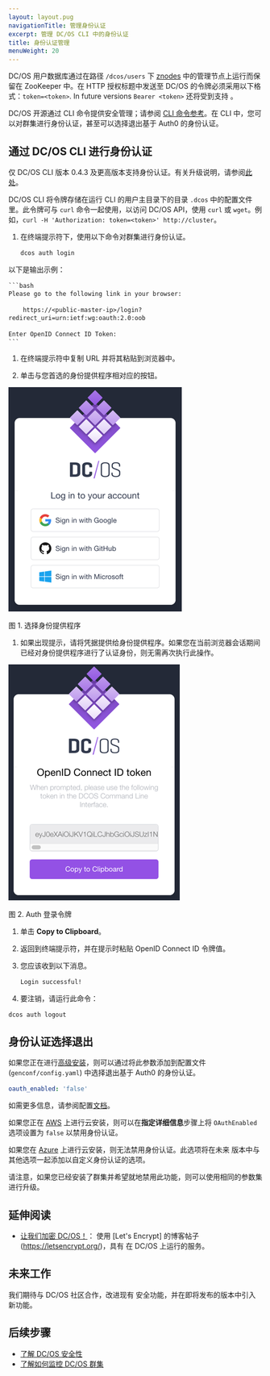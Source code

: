 ```yaml
---
layout: layout.pug
navigationTitle: 管理身份认证
excerpt: 管理 DC/OS CLI 中的身份认证
title: 身份认证管理
menuWeight: 20
---
```


<!-- The source repository for this topic is https://github.com/dcos/dcos-docs-site -->


DC/OS 用户数据库通过在路径 `/dcos/users` 下 [znodes](https://zookeeper.apache.org/doc/r3.1.2/zookeeperProgrammers.html#sc-zkDataModel-znodes) 中的管理节点上运行而保留在 ZooKeeper 中。在 HTTP 授权标题中发送至 DC/OS 的令牌必须采用以下格式：`token=<token>`. In future versions `Bearer <token>` 还将受到支持 。

DC/OS 开源通过 CLI 命令提供安全管理；请参阅 [CLI 命令参考](/1.11/cli/command-reference/dcos-auth/)。在 CLI 中，您可以对群集进行身份认证，甚至可以选择退出基于 Auth0 的身份认证。


## <a name="log-in-cli"></a>通过 DC/OS CLI 进行身份认证

仅 DC/OS CLI 版本 0.4.3 及更高版本支持身份认证。有关升级说明，请参阅[此处](/1.11/cli/update/)。

DC/OS CLI 将令牌存储在运行 CLI 的用户主目录下的目录 `.dcos` 中的配置文件里。此令牌可与 `curl` 命令一起使用，以访问 DC/OS API，使用 `curl` 或 `wget`。例如，`curl -H 'Authorization: token=<token>' http://cluster`。

1. 在终端提示符下，使用以下命令对群集进行身份认证。

    ```bash
    dcos auth login
    ```

 以下是输出示例：

    ```bash
    Please go to the following link in your browser:

        https://<public-master-ip>/login?redirect_uri=urn:ietf:wg:oauth:2.0:oob

    Enter OpenID Connect ID Token:
    ```

1. 在终端提示符中复制 URL 并将其粘贴到浏览器中。

1. 单击与您首选的身份提供程序相对应的按钮。

 ![id 提供程序商列表](/1.11/img/auth-login.png)

 图 1. 选择身份提供程序

1. 如果出现提示，请将凭据提供给身份提供程序。如果您在当前浏览器会话期间已经对身份提供程序进行了认证身份，则无需再次执行此操作。

 ![auth 登录令牌](/1.11/img/auth-login-token.png)

 图 2. Auth 登录令牌

1. 单击 **Copy to Clipboard**。

1. 返回到终端提示符，并在提示时粘贴 OpenID Connect ID 令牌值。

1. 您应该收到以下消息。

    ```bash
    Login successful!
    ```

1. 要注销，请运行此命令：

```bash
dcos auth logout
```

## 身份认证选择退出

如果您正在进行[高级安装](/1.11/installing/production/deploying-dcos/installation/)，则可以通过将此参数添加到配置文件 (`genconf/config.yaml`) 中选择退出基于 Auth0 的身份认证。

```yaml
oauth_enabled: 'false'
```
如需更多信息，请参阅配置[文档](/1.11/installing/production/advanced-configuration/configuration-reference/)。

如果您正在 [AWS](1.11/install/evaluation/cloud-installation/aws/) 上进行云安装，则可以在**指定详细信息**步骤上将 `OAuthEnabled` 选项设置为 `false` 以禁用身份认证。

如果您在 [Azure](/1.11/installing/evaluation/cloud-installation/azure/) 上进行云安装，则无法禁用身份认证。此选项将在未来 版本中与其他选项一起添加以自定义身份认证的选项。

请注意，如果您已经安装了群集并希望就地禁用此功能，则可以使用相同的参数集进行升级。


## 延伸阅读

- [让我们加密 DC/OS！](https://mesosphere.com/blog/2016/04/06/lets-encrypt-dcos/)：
 使用 [Let's Encrypt] 的博客帖子(https://letsencrypt.org/)，具有
 在 DC/OS 上运行的服务。

## 未来工作

我们期待与 DC/OS 社区合作，改进现有
安全功能，并在即将发布的版本中引入新功能。

## 后续步骤

- [了解 DC/OS 安全性](/1.11/administering-clusters/)
- [了解如何监控 DC/OS 群集](/1.11/monitoring/)

 [1]:https://en.wikipedia.org/wiki/STARTTLS
